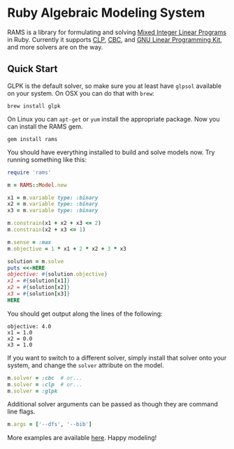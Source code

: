 # Ruby Algebraic Modeling System

RAMS is a library for formulating and solving [Mixed Integer Linear Programs](https://en.wikipedia.org/wiki/Integer_programming) in Ruby. Currently it supports [CLP](https://www.coin-or.org/Clp/), [CBC](https://www.coin-or.org/Cbc/), and [GNU Linear Programming Kit](https://www.gnu.org/software/glpk/), and more solvers are on the way.

## Quick Start

GLPK is the default solver, so make sure you at least have `glpsol` available on your system. On OSX you can do that with `brew`:

```
brew install glpk
```

On Linux you can `apt-get` or `yum` install the appropriate package. Now you can install the RAMS gem.

```
gem install rams
```

You should have everything installed to build and solve models now. Try running something like this:

```ruby
require 'rams'

m = RAMS::Model.new

x1 = m.variable type: :binary
x2 = m.variable type: :binary
x3 = m.variable type: :binary

m.constrain(x1 + x2 + x3 <= 2)
m.constrain(x2 + x3 <= 1)

m.sense = :max
m.objective = 1 * x1 + 2 * x2 + 3 * x3

solution = m.solve
puts <<-HERE
objective: #{solution.objective}
x1 = #{solution[x1]}
x2 = #{solution[x2]}
x3 = #{solution[x3]}
HERE
```

You should get output along the lines of the following:

```
objective: 4.0
x1 = 1.0
x2 = 0.0
x3 = 1.0
```

If you want to switch to a different solver, simply install that solver onto your system, and change the `solver` attribute on the model.

```ruby
m.solver = :cbc  # or...
m.solver = :clp  # or...
m.solver = :glpk
```

Additional solver arguments can be passed as though they are command line flags.

```ruby
m.args = ['--dfs', '--bib']
```

More examples are available [here](https://github.com/ryanjoneil/rams/tree/master/examples). Happy modeling!
